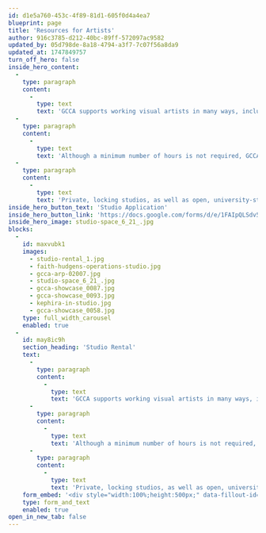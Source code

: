 ```yaml
---
id: d1e5a760-453c-4f89-81d1-605f0d4a4ea7
blueprint: page
title: 'Resources for Artists'
author: 916c3785-d212-40bc-89ff-572097ac9582
updated_by: 05d798de-8a18-4794-a3f7-7c07f56a8da9
updated_at: 1747849757
turn_off_hero: false
inside_hero_content:
  -
    type: paragraph
    content:
      -
        type: text
        text: 'GCCA supports working visual artists in many ways, including providing studio spaces for rent at affordable rates. Artists working in visual art mediums such as drawing/illustration, digital art, encaustics, fiber arts/textiles, jewelry, mixed media/collage, painting, photography, and printmaking may apply for a studio. We currently do not have studios for ceramics, woodworking, glass, or metalworking.'
  -
    type: paragraph
    content:
      -
        type: text
        text: 'Although a minimum number of hours is not required, GCCA studios are intended for working artists so we request that artists spend time working in their studios a few days each week, as well as participate in First Fridays and fundraising events. Patrons visiting GCCA are eager to see works-in-progress and are interested in purchasing art!'
  -
    type: paragraph
    content:
      -
        type: text
        text: 'Private, locking studios, as well as open, university-style studios are available, and cost is based on square footage.'
inside_hero_button_text: 'Studio Application'
inside_hero_button_link: 'https://docs.google.com/forms/d/e/1FAIpQLSdv5fsc3bBbSRHC-v9KEWFBkBu5yQSqW8XQgjA8IEgm36iN7g/viewform'
inside_hero_image: studio-space_6_21_.jpg
blocks:
  -
    id: maxvubk1
    images:
      - studio-rental_1.jpg
      - faith-hudgens-operations-studio.jpg
      - gcca-arp-02007.jpg
      - studio-space_6_21_.jpg
      - gcca-showcase_0087.jpg
      - gcca-showcase_0093.jpg
      - kephira-in-studio.jpg
      - gcca-showcase_0058.jpg
    type: full_width_carousel
    enabled: true
  -
    id: may8ic9h
    section_heading: 'Studio Rental'
    text:
      -
        type: paragraph
        content:
          -
            type: text
            text: 'GCCA supports working visual artists in many ways, including providing studio spaces for rent at affordable rates. Artists working in visual art mediums such as drawing/illustration, digital art, encaustics, fiber arts/textiles, jewelry, mixed media/collage, painting, photography, and printmaking may apply for a studio. We currently do not have studios for ceramics, woodworking, glass, or metalworking.'
      -
        type: paragraph
        content:
          -
            type: text
            text: 'Although a minimum number of hours is not required, GCCA studios are intended for working artists so we request that artists spend time working in their studios a few days each week, as well as participate in First Fridays and fundraising events. Patrons visiting GCCA are eager to see works-in-progress and are interested in purchasing art!'
      -
        type: paragraph
        content:
          -
            type: text
            text: 'Private, locking studios, as well as open, university-style studios are available, and cost is based on square footage.'
    form_embed: '<div style="width:100%;height:500px;" data-fillout-id="bL9u8efP4wus" data-fillout-embed-type="standard" data-fillout-inherit-parameters data-fillout-dynamic-resize></div><script src="https://server.fillout.com/embed/v1/"></script>'
    type: form_and_text
    enabled: true
open_in_new_tab: false
---
```

